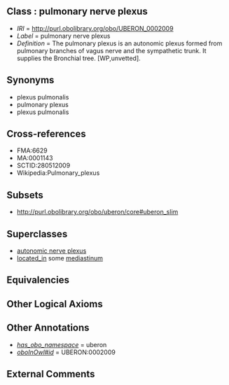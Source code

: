 
## Class : pulmonary nerve plexus

 * *IRI* = http://purl.obolibrary.org/obo/UBERON_0002009
 * *Label* = pulmonary nerve plexus
 * *Definition* = The pulmonary plexus is an autonomic plexus formed from pulmonary branches of vagus nerve and the sympathetic trunk. It supplies the Bronchial tree. [WP,unvetted].

## Synonyms

 * plexus pulmonalis
 * pulmonary plexus
 * plexus pulmonalis

## Cross-references

 * FMA:6629
 * MA:0001143
 * SCTID:280512009
 * Wikipedia:Pulmonary_plexus

## Subsets

 * http://purl.obolibrary.org/obo/uberon/core#uberon_slim

## Superclasses

 * [autonomic nerve plexus](../../UBERON/16/UBERON_0001816.md)
 * [located_in](../../RO/25/RO_0001025.md) some [mediastinum](../../UBERON/28/UBERON_0003728.md)

## Equivalencies


## Other Logical Axioms


## Other Annotations

 * *[has_obo_namespace](../../ce/oboInOwl#hasOBONamespace.md)* = uberon
 * *[oboInOwl#id](../../id/oboInOwl#id.md)* = UBERON:0002009

## External Comments

